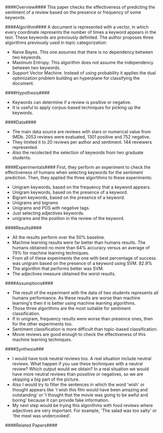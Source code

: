 ####Overview####
This paper checks the effectiveness of predicting the sentiment of a review based on the presence or frequency of some keywords.

####Algorithm####
A document is represented with a vector, in which every coordinate represents the number of times a keyword appears in the text. These keywords are previously definited.
The author proposes three algorithms previously used in topic categorization:
- Naive Bayes. This one assumes that there is no dependency between two keywords.
- Maximum Entropy. This algorithm does not assume the independency between two keywords.
- Support Vector Machine. Instead of using probability it applies the dual optimization problem building an hyperplane for classifying the document.


####Hypothesis####
- Keywords can determine if a review is positive or negative.
- It is useful to apply corpus-based techniques for picking up the keywords.

####Data####
- The main data source are reviews with stars or numerical value from IMDb. 2053 reviews were evaluated, 1301 positive and 752 negative.
- They limited it to 20 reviews per author and sentiment. 144 reviewers represented.
- Also the recolected the selection of keywords from two graduate students.

####Experimentals####
First, they perform an experiment to check the effectiveness of humans when selecting keywords for the sentiment prediction.
Then, they applied the three algortihms to these experiments:
- Unigram keywords, based on the frequency that a keyword appears.
- Unigram keywords, based on the presence of a keyword.
- Bigram keywords, based on the presence of a keyword.
- Unigrams and bigrams
- Unigrams and POS with negative tags.
- Just selecting adjectives keywords.
- unigrams and the position in the review of the keyword.

####Results####
- All the results perform over the 50% baseline.
- Machine learning results were far better than humans results. The humans obtained no more than 64% accuracy versus an average of 79% for machine learning techniques.
- From all of these experiments the one with best percentage of success was unigram based on the presence of a keyword using SVM. 82.9%
- The algorithm that performs better was SVM.
- The adjectives measure obtained the worst results.

####Assumptions####
- The result of the experiment with the data of two students represents all humans performance. As these results are worse than machine learning's then it is better using machine learning algorithms.
- Those three algorithms are the most suitable for sentiment classification.
- If in unigram, frequency results were worse than presence ones, then for the other experiments too.
- Sentiment classification is more difficult than topic-based classification.
- Movie reviews are good enough to check the effectiveness of this machine learning techniques.

####Synthesis###
- I would have took neutral reviews too. A real situation include neutral reviews. What happen if you use these techniques with a neutral review? Which output would we obtain? In a real situation we would have more neutral reviews than possitive or negatives, so we are skipping a big part of the picture.
- Also I would try to filter the sentences in which the word 'wish' or thought appears like 'I wish this film would have been amazing and outstanding' or 'I thought that the movie was going to be awful and boring' because it can provide fake information.
- My next step would be trying this algorithms with food reviews where adjectives are very important. For example, 'The salad was too salty' or 'the meat was undercooked'.

####Related Papers####


